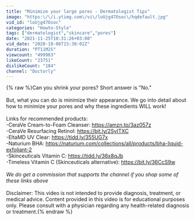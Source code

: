 ```yaml
---
title: "Minimize your large pores - Dermatologist Tips"
image: "https:\/\/i.ytimg.com\/vi\/loUjg47Osoc\/hqdefault.jpg"
vid_id: "loUjg47Osoc"
categories: "Howto-Style"
tags: ["dermatologist","skincare","pores"]
date: "2021-11-25T10:31:26+03:00"
vid_date: "2020-10-06T15:30:02Z"
duration: "PT11M2S"
viewcount: "499983"
likeCount: "23751"
dislikeCount: "184"
channel: "Doctorly"
---
```

{% raw %}Can you shrink your pores? Short answer is &quot;No.&quot; <br /><br />But, what you can do is minimize their appearance. We go into detail about how to minimize your pores and why these ingredients WILL work! <br /><br />Links for recommended products:<br />-CeraVe Cream-to-Foam Cleanser: <a rel="nofollow" target="blank" href="https://amzn.to/3az057z">https://amzn.to/3az057z</a><br />-CeraVe Resurfacing Retinol: <a rel="nofollow" target="blank" href="https://bit.ly/2SyITXC">https://bit.ly/2SyITXC</a><br />-EltaMD UV Clear: <a rel="nofollow" target="blank" href="https://tidd.ly/355UG7x">https://tidd.ly/355UG7x</a> <br />-Naturium BHA: <a rel="nofollow" target="blank" href="https://naturium.com/collections/all/products/bha-liquid-exfoliant-2">https://naturium.com/collections/all/products/bha-liquid-exfoliant-2</a><br />-Skinceuticals Vitamin C: <a rel="nofollow" target="blank" href="https://tidd.ly/36x8qJb">https://tidd.ly/36x8qJb</a><br />-Timeless Vitamin C (Skinceuticals alternative): <a rel="nofollow" target="blank" href="https://bit.ly/36CcS9w">https://bit.ly/36CcS9w</a><br /><br />*We do get a commission that supports the channel if you shop some of these links above*<br /><br />Disclaimer: This video is not intended to provide diagnosis, treatment, or medical advice. Content provided in this video is for educational purposes only. Please consult with a physician regarding any health-related diagnosis or treatment.{% endraw %}
